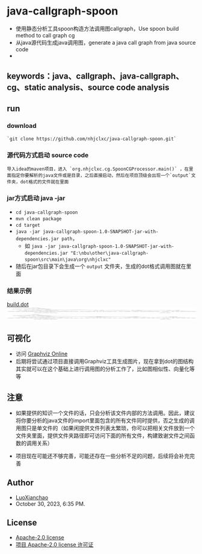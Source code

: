   java-callgraph-spoon
=========================================

* 使用静态分析工具spoon构造方法调用图callgraph，Use spoon build method to call graph cg
* 从java源代码生成java调用图，generate a java call graph from java source code
* 


##  keywords：java、callgraph、java-callgraph、cg、static analysis、source code analysis


##  run

### download
    `git clone https://github.com/nhjclxc/java-callgraph-spoon.git`
    

### 源代码方式启动 source code
    导入idea的maven项目，进入 `org.nhjclxc.cg.SpoonCGProcessor.main()` ，在里面指定你要解析的java文件或是目录，之后直接启动，然后在项目顶级会出现一个`output`文件夹，dot格式的文件就在里面


### jar方式启动 java -jar

  -  `cd java-callgraph-spoon`
  -  `mvn clean package`
  -  `cd target`
  -  `java -jar java-callgraph-spoon-1.0-SNAPSHOT-jar-with-dependencies.jar path`，
        - 如 `java -jar java-callgraph-spoon-1.0-SNAPSHOT-jar-with-dependencies.jar "E:\nbu\other\java-callgraph-spoon\src\main\java\org\nhjclxc"`
  - 随后在jar包目录下会生成一个 `output` 文件夹，生成的dot格式调用图就在里面

### 结果示例

[build.dot](output%2Forg%2Fnhjclxc%2Fcg%2FSpoonCGProcessor%2Fbuild.dot)
![build.png](output%2Forg%2Fnhjclxc%2Fcg%2FSpoonCGProcessor%2Fbuild.png)
![build.svg](output%2Forg%2Fnhjclxc%2Fcg%2FSpoonCGProcessor%2Fbuild.svg)


## 可视化

- 访问 [Graphviz Online](https://dreampuf.github.io/GraphvizOnline)
- 后期将尝试通过项目直接调用Graphviz工具生成图片，现在拿到dot的图结构其实就可以在这个基础上进行调用图的分析工作了，比如图相似性、向量化等等


## 注意
- 如果提供的知识一个文件的话，只会分析该文件内部的方法调用。因此，建议将你要分析的java文件的import里面包含的所有文件同时提供，否之生成的调用图只是单文件的（如果闲提供文件列表太繁琐，你可以把相关文件放到一个文件夹里面，提供文件夹路径即可访问下面的所有文件，构建致谢文件之间函数的调用关系）

- 项目现在可能还不够完善，可能还存在一些分析不足的问题，后续将会补充完善


## Author

-  [LuoXianchao](https://github.com/nhjclxc) 
- <time>October 30, 2023, 6:35 PM</time>.


## License

- [Apache-2.0 license](https://www.apache.org/licenses/LICENSE-2.0)
- <a href="https://github.com/nhjclxc/java-callgraph-spoon/blob/main/LICENSE" target="_blank">项目 Apache-2.0 license 许可证</a>

